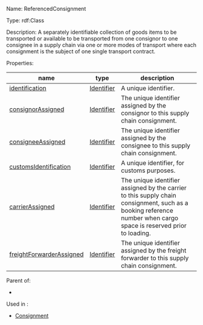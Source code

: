 Name: ReferencedConsignment

Type: rdf:Class

Description: A separately identifiable collection of goods items to be transported or available to be transported from one consignor to one consignee in a supply chain via one or more modes of transport where each consignment is the subject of one single transport contract.


Properties:

name | type | description
-|-|-
[identification](./identification) | [Identifier](./Identifier) | A unique identifier.
[consignorAssigned](./consignorAssigned) | [Identifier](./Identifier) | The unique identifier assigned by the consignor to this supply chain consignment.
[consigneeAssigned](./consigneeAssigned) | [Identifier](./Identifier) | The unique identifier assigned by the consignee to this supply chain consignment.
[customsIdentification](./customsIdentification) | [Identifier](./Identifier) | A unique identifier, for customs purposes.
[carrierAssigned](./carrierAssigned) | [Identifier](./Identifier) | The unique identifier assigned by the carrier to this supply chain consignment, such as a booking reference number when cargo space is reserved prior to loading.
[freightForwarderAssigned](./freightForwarderAssigned) | [Identifier](./Identifier) | The unique identifier assigned by the freight forwarder to this supply chain consignment.

Parent of:

- 

Used in :

- [Consignment](./Consignment)
